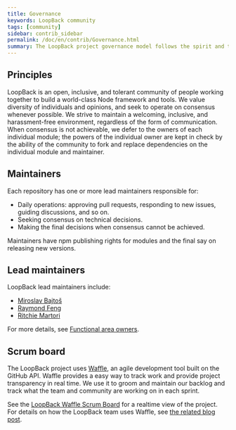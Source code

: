 ```yaml
---
title: Governance
keywords: LoopBack community
tags: [community]
sidebar: contrib_sidebar
permalink: /doc/en/contrib/Governance.html
summary: The LoopBack project governance model follows the spirit and tradition of open source by embracing consensus, forking, and individual ownership.
---
```


## Principles

LoopBack is an open, inclusive, and tolerant community of people working together to build a world-class Node framework and tools. We value diversity of individuals and opinions, and seek to operate on consensus whenever possible. We strive to maintain a welcoming, inclusive, and harassment-free environment, regardless of the form of communication. When consensus is not achievable, we defer to the owners of each individual module; the powers of the individual owner are kept in check by the ability of the community to fork and replace dependencies on the individual module and maintainer.

## Maintainers

Each repository has one or more lead maintainers responsible for:

*   Daily operations: approving pull requests, responding to new issues, guiding discussions, and so on.
*   Seeking consensus on technical decisions.
*   Making the final decisions when consensus cannot be achieved.

Maintainers have npm publishing rights for modules and the final say on releasing new versions.

## Lead maintainers

LoopBack lead maintainers include:

*   [Miroslav Bajtoš](https://github.com/bajtos)
*   [Raymond Feng](https://github.com/raymondfeng)
*   [Ritchie Martori](https://github.com/ritch)

For more details, see [Functional area owners](functional-area-owners.html).

## Scrum board

The LoopBack project uses [Waffle](https://waffle.io/), an agile development tool built on the GitHub API. Waffle provides a easy way to track work and provide project transparency in real time. We use it to groom and maintain our backlog and track what the team and community are working on in each sprint.

See the [LoopBack Waffle Scrum Board](https://waffle.io/strongloop/loopback) for a realtime view of the project. For details on how the LoopBack team uses Waffle, see [the related blog post](https://strongloop.com/strongblog/an-update-on-the-loopback-roadmap-and-backlog/).

